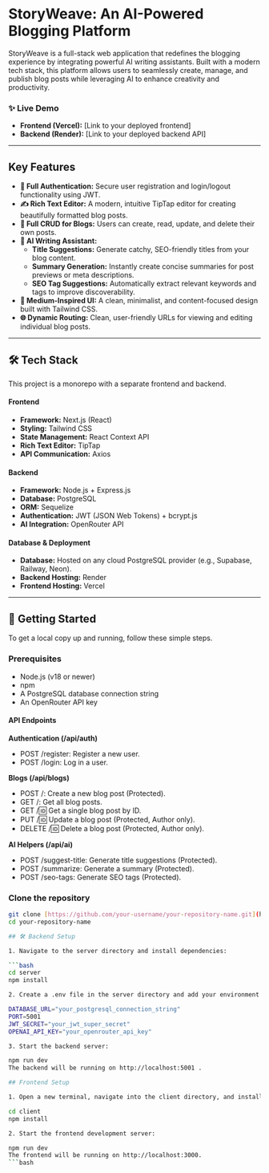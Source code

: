 # StoryWeave: An AI-Powered Blogging Platform

StoryWeave is a full-stack web application that redefines the blogging experience by integrating powerful AI writing assistants. Built with a modern tech stack, this platform allows users to seamlessly create, manage, and publish blog posts while leveraging AI to enhance creativity and productivity.

### ✨ Live Demo
* **Frontend (Vercel):** [Link to your deployed frontend]
* **Backend (Render):** [Link to your deployed backend API]

---

## Key Features

-   **🔐 Full Authentication:** Secure user registration and login/logout functionality using JWT.
-   **✍️ Rich Text Editor:** A modern, intuitive TipTap editor for creating beautifully formatted blog posts.
-   **📝 Full CRUD for Blogs:** Users can create, read, update, and delete their own posts.
-   **🤖 AI Writing Assistant:**
    -   **Title Suggestions:** Generate catchy, SEO-friendly titles from your blog content.
    -   **Summary Generation:** Instantly create concise summaries for post previews or meta descriptions.
    -   **SEO Tag Suggestions:** Automatically extract relevant keywords and tags to improve discoverability.
-   **🎨 Medium-Inspired UI:** A clean, minimalist, and content-focused design built with Tailwind CSS.
-   **🌐 Dynamic Routing:** Clean, user-friendly URLs for viewing and editing individual blog posts.

---

## 🛠️ Tech Stack

This project is a monorepo with a separate frontend and backend.

#### Frontend
-   **Framework:** Next.js (React)
-   **Styling:** Tailwind CSS
-   **State Management:** React Context API
-   **Rich Text Editor:** TipTap
-   **API Communication:** Axios

#### Backend
-   **Framework:** Node.js + Express.js
-   **Database:** PostgreSQL
-   **ORM:** Sequelize
-   **Authentication:** JWT (JSON Web Tokens) + bcrypt.js
-   **AI Integration:** OpenRouter API

#### Database & Deployment
-   **Database:** Hosted on any cloud PostgreSQL provider (e.g., Supabase, Railway, Neon).
-   **Backend Hosting:** Render
-   **Frontend Hosting:** Vercel

---

## 🚀 Getting Started

To get a local copy up and running, follow these simple steps.

### Prerequisites

* Node.js (v18 or newer)
* npm
* A PostgreSQL database connection string
* An OpenRouter API key

#### API Endpoints

**Authentication (/api/auth)**
* POST /register: Register a new user.
* POST /login: Log in a user.

**Blogs (/api/blogs)**
* POST /: Create a new blog post (Protected).
* GET /: Get all blog posts.
* GET /:id: Get a single blog post by ID.
* PUT /:id: Update a blog post (Protected, Author only).
* DELETE /:id: Delete a blog post (Protected, Author only).

**AI Helpers (/api/ai)**
* POST /suggest-title: Generate title suggestions (Protected).
* POST /summarize: Generate a summary (Protected).
* POST /seo-tags: Generate SEO tags (Protected).


### Clone the repository
```bash
git clone [https://github.com/your-username/your-repository-name.git](https://github.com/your-username/your-repository-name.git)
cd your-repository-name

## 🛠️ Backend Setup

1. Navigate to the server directory and install dependencies:

```bash
cd server
npm install

2. Create a .env file in the server directory and add your environment variables:

DATABASE_URL="your_postgresql_connection_string"
PORT=5001
JWT_SECRET="your_jwt_super_secret"
OPENAI_API_KEY="your_openrouter_api_key"

3. Start the backend server:

npm run dev
The backend will be running on http://localhost:5001 .

## Frontend Setup

1. Open a new terminal, navigate into the client directory, and install the dependencies.

cd client
npm install

2. Start the frontend development server:

npm run dev
The frontend will be running on http://localhost:3000.
```bash




